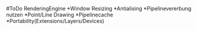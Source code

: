 
#ToDo RenderingEngine
*Window Resizing
*Antialising
*Pipelinevererbung nutzen
*Point/Line Drawing
*Pipelinecache
*Portability(Extensions/Layers/Devices)

